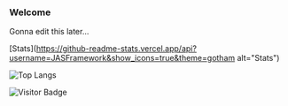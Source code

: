### Welcome

Gonna edit this later...

[Stats](https://github-readme-stats.vercel.app/api?username=JASFramework&show_icons=true&theme=gotham alt="Stats") 
  
![Top Langs](https://github-readme-stats.vercel.app/api/top-langs/?username=JASFramework&hide=TeX&layout=compact)

![Visitor Badge](https://visitor-badge.laobi.icu/badge?page_id=JASFramework.JASFramework)

<!--
**JASFramework/JASFramework** is a ✨ _special_ ✨ repository because its `README.md` (this file) appears on your GitHub profile.

Here are some ideas to get you started:

- 🔭 I’m currently working on ...
- 🌱 I’m currently learning ...
- 👯 I’m looking to collaborate on ...
- 🤔 I’m looking for help with ...
- 💬 Ask me about ...
- 📫 How to reach me: ...
- 😄 Pronouns: ...
- ⚡ Fun fact: ...
-->
